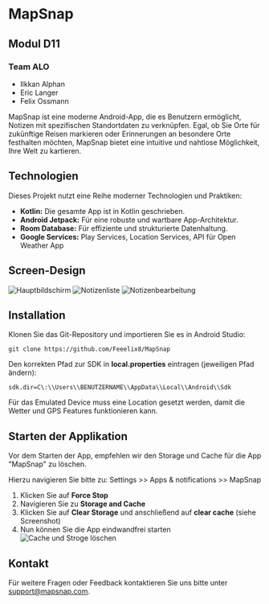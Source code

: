 # MapSnap

## Modul D11

### Team ALO

* Ilkkan Alphan
* Eric Langer
* Felix Ossmann

MapSnap ist eine moderne Android-App, die es Benutzern ermöglicht, Notizen mit spezifischen Standortdaten zu verknüpfen. Egal, ob Sie Orte für zukünftige Reisen markieren oder Erinnerungen an besondere Orte festhalten möchten, MapSnap bietet eine intuitive und nahtlose Möglichkeit, Ihre Welt zu kartieren.

## Technologien

Dieses Projekt nutzt eine Reihe moderner Technologien und Praktiken:

- **Kotlin:** Die gesamte App ist in Kotlin geschrieben.
- **Android Jetpack:** Für eine robuste und wartbare App-Architektur.
- **Room Database:** Für effiziente und strukturierte Datenhaltung.
- **Google Services:** Play Services, Location Services, API für Open Weather App

## Screen-Design

![Hauptbildschirm](https://i.postimg.cc/Jzc18zzH/Mainscreen.png)
![Notizenliste](https://i.postimg.cc/LX7SDqNw/Notizenliste.png)
![Notizenbearbeitung](https://i.postimg.cc/pdcyNLsY/Notizenbearbeitung.png)

## Installation

Klonen Sie das Git-Repository und importieren Sie es in Android Studio:
```
git clone https://github.com/Feeelix8/MapSnap
```

Den korrekten Pfad zur SDK in **local.properties** eintragen (jeweiligen Pfad ändern):
```
sdk.dir=C\:\\Users\\BENUTZERNAME\\AppData\\Local\\Android\\Sdk
```

Für das Emulated Device muss eine Location gesetzt werden, damit die Wetter und GPS Features funktionieren kann.

## Starten der Applikation

Vor dem Starten der App, empfehlen wir den Storage und Cache für die App "MapSnap" zu löschen.

Hierzu navigieren Sie bitte zu: Settings >> Apps & notifications >> MapSnap

1. Klicken Sie auf **Force Stop**
2. Navigieren Sie zu **Storage and Cache**
3. Klicken Sie auf **Clear Storage** und anschließend auf **clear cache** (siehe Screenshot)
4. Nun können Sie die App eindwandfrei starten
![Cache und Stroge löschen](https://i.postimg.cc/WpXm6zdN/mapsnap-cache.png)

## Kontakt

Für weitere Fragen oder Feedback kontaktieren Sie uns bitte unter [support@mapsnap.com](mailto:support@mapsnap.com).


